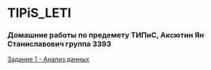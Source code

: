 # TIPiS_LETI
### Домашние работы по предемету ТИПиС, Аксютин Ян Станиславович группа 3393
[Задание 1 - Анализ данных](https://github.com/username/repo-name/tree/main/assignment1)
